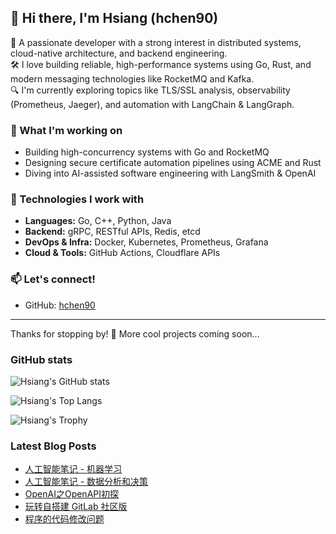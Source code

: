 ## 👋 Hi there, I'm Hsiang (hchen90)

🎯 A passionate developer with a strong interest in distributed systems, cloud-native architecture, and backend engineering.  
🛠️ I love building reliable, high-performance systems using Go, Rust, and modern messaging technologies like RocketMQ and Kafka.  
🔍 I'm currently exploring topics like TLS/SSL analysis, observability (Prometheus, Jaeger), and automation with LangChain & LangGraph.

### 🚀 What I'm working on
- Building high-concurrency systems with Go and RocketMQ
- Designing secure certificate automation pipelines using ACME and Rust
- Diving into AI-assisted software engineering with LangSmith & OpenAI

### 🧰 Technologies I work with
- **Languages:** Go, C++, Python, Java
- **Backend:** gRPC, RESTful APIs, Redis, etcd
- **DevOps & Infra:** Docker, Kubernetes, Prometheus, Grafana
- **Cloud & Tools:** GitHub Actions, Cloudflare APIs

### 📫 Let's connect!
- GitHub: [hchen90](https://github.com/hchen90)

---

Thanks for stopping by! 🚧 More cool projects coming soon...

### GitHub stats

![Hsiang's GitHub stats](https://github-readme-stats.vercel.app/api?username=hchen90)

![Hsiang's Top Langs](https://github-readme-stats.vercel.app/api/top-langs/?username=hchen90)

![Hsiang's Trophy](https://github-profile-trophy.vercel.app/?username=hchen90)

### Latest Blog Posts

<!-- BLOG-POST-LIST:START -->
- [人工智能笔记 - 机器学习](https://hchen90.top/post/ai2-studylog-ml)
- [人工智能笔记 - 数据分析和决策](https://hchen90.top/post/ai1-studylog-dataanalysis)
- [OpenAI之OpenAPI初探](https://hchen90.top/post/openaiapirsh)
- [玩转自搭建 GitLab 社区版](https://hchen90.top/post/deploygitlabcerunner)
- [程序的代码修改问题](https://hchen90.top/post/codemodification)
<!-- BLOG-POST-LIST:END -->

